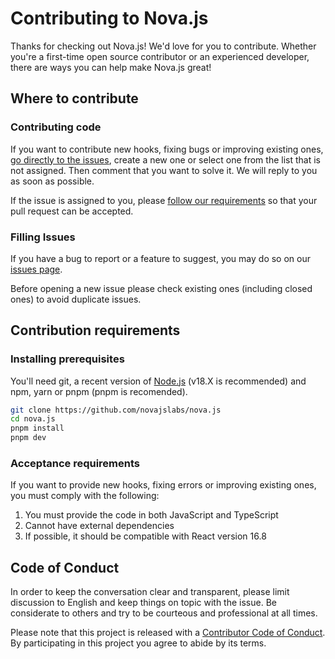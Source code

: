 # Contributing to Nova.js

Thanks for checking out Nova.js! We'd love for you to contribute. Whether you're a first-time open source contributor or an experienced developer, there are ways you can help make Nova.js great!

## Where to contribute

### Contributing code

If you want to contribute new hooks, fixing bugs or improving existing ones, [go directly to the issues](https://github.com/novajslabs/nova.js/issues), create a new one or select one from the list that is not assigned. Then comment that you want to solve it. We will reply to you as soon as possible.

If the issue is assigned to you, please [follow our requirements](https://github.com/novajslabs/nova.js/blob/main/CONTRIBUTING.md#contribution-requirements) so that your pull request can be accepted.

### Filling Issues

If you have a bug to report or a feature to suggest, you may do so on our [issues page](https://github.com/novajslabs/nova.js/issues).

Before opening a new issue please check existing ones (including closed ones) to avoid duplicate issues.

## Contribution requirements

### Installing prerequisites

You'll need git, a recent version of [Node.js](https://nodejs.org/en/) (v18.X is recommended) and npm, yarn or pnpm (pnpm is recomended).

```bash
git clone https://github.com/novajslabs/nova.js
cd nova.js
pnpm install
pnpm dev
```

### Acceptance requirements

If you want to provide new hooks, fixing errors or improving existing ones, you must comply with the following:

1. You must provide the code in both JavaScript and TypeScript
2. Cannot have external dependencies
3. If possible, it should be compatible with React version 16.8

## Code of Conduct

In order to keep the conversation clear and transparent, please limit discussion to English and keep things on topic with the issue. Be considerate to others and try to be courteous and professional at all times.

Please note that this project is released with a [Contributor Code of Conduct](https://github.com/novajslabs/nova.js/blob/main/CODE_OF_CONDUCT.md). By participating in this project you agree to abide by its terms.
